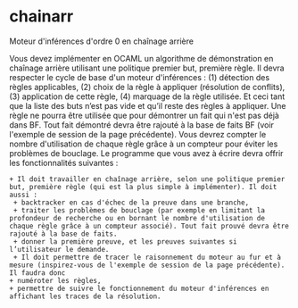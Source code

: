 # chainarr
 Moteur d'inférences d'ordre 0 en chaînage arrière

Vous devez implémenter en OCAML un algorithme de démonstration en chaînage arrière utilisant
une politique premier but, première règle. Il devra respecter le cycle de base d'un moteur
d'inférences : 
 (1) détection des règles applicables, 
 (2) choix de la règle à appliquer (résolution de conflits), 
 (3) application de cette règle, 
 (4) marquage de la règle utilisée. Et ceci tant que la liste des
buts n’est pas vide et qu’il reste des règles à appliquer.
Une règle ne pourra être utilisée que pour démontrer un fait qui n'est pas déjà dans BF. Tout fait
démontré devra être rajouté à la base de faits BF (voir l'exemple de session de la page précédente).
Vous devrez compter le nombre d'utilisation de chaque règle grâce à un compteur pour éviter les
problèmes de bouclage. Le programme que vous avez à écrire devra offrir les fonctionnalités
suivantes :

    + Il doit travailler en chaînage arrière, selon une politique premier but, première règle (qui est la plus simple à implémenter). Il doit aussi :
     + backtracker en cas d'échec de la preuve dans une branche,
     + traiter les problèmes de bouclage (par exemple en limitant la profondeur de recherche ou en bornant le nombre d'utilisation de chaque règle grâce à un compteur associé). Tout fait prouvé devra être rajouté à la base de faits.
     + donner la première preuve, et les preuves suivantes si l’utilisateur le demande.
     + Il doit permettre de tracer le raisonnement du moteur au fur et à mesure (inspirez-vous de l'exemple de session de la page précédente). Il faudra donc 
    + numéroter les règles,
    + permettre de suivre le fonctionnement du moteur d'inférences en affichant les traces de la résolution.
